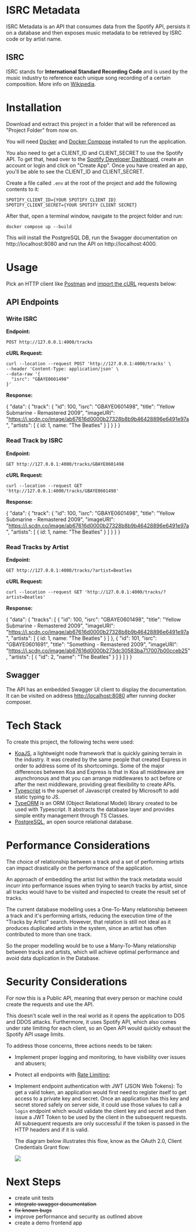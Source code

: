 # ISRC Metadata

ISRC Metadata is an API that consumes data from the Spotify API, persists it on a database and then exposes music metadata to be retrieved by ISRC code or by artist name.

## ISRC
ISRC stands for **International Standard Recording Code** and is used by the music industry to reference each unique song recording of a certain composition. More info on [Wikipedia](https://en.wikipedia.org/wiki/International_Standard_Recording_Code).

# Installation

Download and extract this project in a folder that will be referenced as "Project Folder" from now on.

You will need [Docker](https://docs.docker.com/desktop/#download-and-install) and [Docker Compose](https://docs.docker.com/compose/install/) installed to run the application. 

You also need to get a CLIENT_ID and CLIENT_SECRET to use the Spotify API. To get that, head over to the [Spotify Developer Dashboard](https://developer.spotify.com/dashboard/), create an account or login and click on "Create App". Once you have created an app, you'll be able to see the CLIENT_ID and CLIENT_SECRET.

Create a file called `.env` at the root of the project and add the following contents to it:

```
SPOTIFY_CLIENT_ID={YOUR SPOTIFY CLIENT ID}
SPOTIFY_CLIENT_SECRET={YOUR SPOTIFY CLIENT SECRET}
```

After that, open a terminal window, navigate to the project folder and run:
```
docker compose up --build
```
This will install the PostgreSQL DB, run the Swagger documentation on http://localhost:8080 and run the API on http://localhost:4000.

# Usage
Pick an HTTP client like [Postman](https://www.postman.com/) and [import the cURL](https://blog.postman.com/curl-and-postman-work-wonderfully-together/) requests below:

## API Endpoints
### Write ISRC
**Endpoint:**

    POST http://127.0.0.1:4000/tracks

**cURL Request:**

    curl --location --request POST 'http://127.0.0.1:4000/tracks' \
	--header 'Content-Type: application/json' \
	--data-raw '{
	  "isrc": "GBAYE0601498"
	}'
**Response:**

  {
    "data": {
      "track": {
        "id": 100,
        "isrc": "GBAYE0601498",
        "title": "Yellow Submarine - Remastered 2009",
        "imageURI": "https://i.scdn.co/image/ab67616d0000b27328b8b9b46428896e6491e97a",
        "artists": [
          {
            id: 1,
            name: "The Beatles"
          }
        ]
      }
    }
  }

### Read Track by ISRC
**Endpoint:**

    GET http://127.0.0.1:4000/tracks/GBAYE0601498

**cURL Request:**

    curl --location --request GET 'http://127.0.0.1:4000/tracks/GBAYE0601498'

**Response:**

  {
    "data": {
      "track": {
        "id": 100,
        "isrc": "GBAYE0601498",
        "title": "Yellow Submarine - Remastered 2009",
        "imageURI": "https://i.scdn.co/image/ab67616d0000b27328b8b9b46428896e6491e97a",
        "artists": [
          {
            id: 1,
            name: "The Beatles"
          }
        ]
      }
    }
  }

### Read Tracks by Artist
**Endpoint:**

    GET http://127.0.0.1:4000/tracks/?artist=Beatles

**cURL Request:**

    curl --location --request GET 'http://127.0.0.1:4000/tracks/?artist=Beatles'

**Response:**

  {
    "data": {
      "tracks": [
        {
          "id": 100,
          "isrc": "GBAYE0601498",
          "title": "Yellow Submarine - Remastered 2009",
          "imageURI": "https://i.scdn.co/image/ab67616d0000b27328b8b9b46428896e6491e97a",
          "artists": [
            {
              id: 1,
              name: "The Beatles"
            }
          ]
        },
        {
          "id": 101,
          "isrc": "GBAYE0601691",
          "title": "Something - Remastered 2009",
          "imageURI": "https://i.scdn.co/image/ab67616d0000b273dc30583ba717007b00cceb25",
          "artists": [
              {
                  "id": 2,
                  "name": "The Beatles"
              }
          ]
        }
      ]
    }
  }

## Swagger
The API has an embedded Swagger UI client to display the documentation. It can be visited on address [http://localhost:8080](http://localhost:8080) after running docker composer.

# Tech Stack
To create this project, the following techs were used:

 - [KoaJS](https://koajs.com/), a lightweight node framework that is quickly gaining terrain in the industry. It was created by the same people that created Express in order to address some of its shortcomings. Some of the major differences between Koa and Express is that in Koa all middleware are asynchronous and that you can arrange middlewares to act before or after the next middleware, providing great flexibility to create APIs.
 - [Typescript](https://www.typescriptlang.org/) is the superset of Javascript created by Microsoft to add static typing to JS.
 - [TypeORM](https://typeorm.io/#/) is an ORM (Object Relational Model) library created to be used with Typescript. It abstracts the database layer and provides simple entity management through TS Classes.
 - [PostgreSQL](https://www.postgresql.org/), an open source relational database.
 
 # Performance Considerations
 The choice of relationship between a track and a set of performing artists can impact drastically on the performance of the application. 
 
 An approach of embedding the artist list within the track metadata would incurr into performance issues when trying to search tracks by artist, since all tracks would have to be visited and inspected to create the result set of tracks.
 
 The current database modelling uses a One-To-Many relationship between a track and it's performing artists, reducing the execution time of the "Tracks by Artist" search. However, that relation is still not ideal as it produces duplicated artists in the system, since an artist has often contributed to more than one track.

So the proper modelling would be to use a Many-To-Many relationship between tracks and artists, which will achieve optimal performance and avoid data duplication in the Database.

 # Security Considerations
For now this is a Public API, meaning that every person or machine could create the requests and use the API.

This doesn't scale well in the real world as it opens the application to DOS and DDOS attacks. Furthermore, it uses Spotify API, which also comes under rate limiting for each client, so an Open API would quickly exhaust the Spotify API usage limits.

To address those concerns, three actions needs to be taken:

 - Implement proper logging and monitoring, to have visibility over issues and abusers;
 - Protect all endpoints with [Rate Limiting](https://cloud.google.com/architecture/rate-limiting-strategies-techniques);
 - Implement endpoint authentication with JWT (JSON Web Tokens):
    To get a valid token, an application would first need to register itself to get access to a private key and secret. Once an application has this key and secret stored safely on server side, it could use those values to call a `login` endpoint which would validate the client key and secret and then issue a JWT Token to be used by the client in the subsequent requests. All subsequent requests are only successful if the token is passed in the HTTP headers and if it is valid.
    
    The diagram below illustrates this flow, know as the OAuth 2.0, Client Credentials Grant flow:

    ![](https://docs.pivotal.io/p-identity/1-14/images/oauth_client_credentials.png)
 
# Next Steps
 - create unit tests
 - ~~integrate swagger documentation~~
 - ~~fix known bugs~~
 - improve performance and security as outlined above
 - create a demo frontend app
